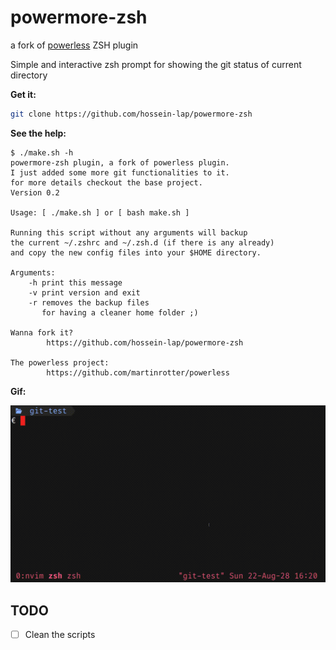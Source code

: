 # powermore-zsh
a fork of
[powerless](https://github.com/martinrotter/powerless)
ZSH plugin

Simple and interactive zsh prompt for showing the git
status of current directory

**Get it:**

```sh
git clone https://github.com/hossein-lap/powermore-zsh
```

**See the help:**

```
$ ./make.sh -h
powermore-zsh plugin, a fork of powerless plugin.
I just added some more git functionalities to it.
for more details checkout the base project.
Version 0.2

Usage: [ ./make.sh ] or [ bash make.sh ]

Running this script without any arguments will backup
the current ~/.zshrc and ~/.zsh.d (if there is any already)
and copy the new config files into your $HOME directory.

Arguments:
	-h print this message
	-v print version and exit
	-r removes the backup files
	   for having a cleaner home folder ;)

Wanna fork it?
		https://github.com/hossein-lap/powermore-zsh

The powerless project:
		https://github.com/martinrotter/powerless
```

**Gif:**

![powermore-gif](shots/powermore-zsh.gif)

<!-- show screenshots [version 0.1] -->
<!--
**Screenshots:**

![dirty-and-staged](shots/diry-staged.png)

![dirty-and-staged](shots/diryStaged.png)

![dirty-and-staged](shots/clean-new.png)
-->

## TODO

- [ ] Clean the scripts
